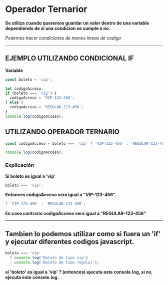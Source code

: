 # Operador Ternarior

**Se utiliza cuando queremos guardar un valor dentro de una variable dependiendo
de si una condicion se cumple o no.**

_Podemos hacer condiciones de menos lineas de codigo_

---

## EJEMPLO UTILIZANDO CONDICIONAL IF

**Variable**

```javascript
const boleto = 'vip';

let codigoAcceso;
if (boleto === 'vip') {
  codigoAcceso = 'VIP-123-456';
} else {
  codigoAcceso = 'REGULAR-123-456';
}
console.log(codigoAcceso);
```

## UTILIZANDO OPERADOR TERNARIO

```javascript
const codigoAcceso = boleto === 'vip' ? 'VIP-123-456' : 'REGULAR-123-456';

console.log(codigoAcceso);
```

### Explicación

**Si boleto es igual a 'vip'**

```javascript
boleto === 'vip';
```

**Entonces codigoAcceso sera igual a "VIP-123-456".**

```javascript
? 'VIP-123-456' : 'REGULAR-123-456';
```

**En caso contrario codigoAcceso sera igual a "REGULAR-123-456"**

---

## Tambien lo podemos utilizar como si fuera un 'if' y ejecutar diferentes codigos javascript.

```javascript
boleto === 'vip'
  ? console.log('Boleto de tipo vip')
  : console.log('Boleto de tipo regular');
```

**si 'boleto' es igual a 'vip' ? (entonces) ejecuta este console.log, si no,
ejecuta este console.log.**
